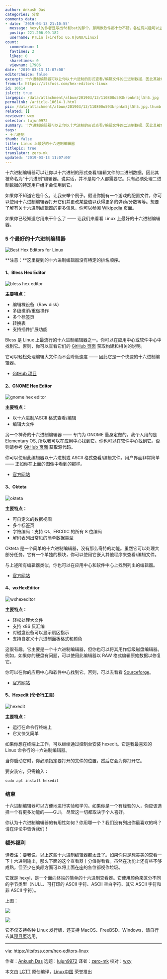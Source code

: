 ```yaml
---
author: Ankush Das
categories: 分享
comments_data:
- date: '2019-03-13 21:10:55'
  message: hexyl的作者是写出fd和bat的那个，那两款软件都十分不错，各位有兴趣可以去他的GitHub主页看看 https://github.com/sharkdp
  postip: 221.206.99.182
  username: PTLin [Firefox 65.0|GNU/Linux]
count:
  commentnum: 1
  favtimes: 2
  likes: 0
  sharetimes: 0
  viewnum: 17906
date: '2019-03-13 11:07:00'
editorchoice: false
excerpt: 十六进制编辑器可以让你以十六进制的形式查看/编辑文件的二进制数据，因此其被命名为“十六进制”编辑器。说实话，并不是每个人都需要它。只有必须处理二进制数据的特定用户组才会使用到它。
fromurl: https://itsfoss.com/hex-editors-linux
id: 10614
islctt: true
largepic: /data/attachment/album/201903/13/110800o593krpnkn5jl5h5.jpg
permalink: /article-10614-1.html
pic: /data/attachment/album/201903/13/110800o593krpnkn5jl5h5.jpg.thumb.jpg
related: []
reviewer: wxy
selector: lujun9972
summary: 十六进制编辑器可以让你以十六进制的形式查看/编辑文件的二进制数据，因此其被命名为“十六进制”编辑器。说实话，并不是每个人都需要它。只有必须处理二进制数据的特定用户组才会使用到它。
tags:
- 十六进制
thumb: false
title: Linux 上最好的十六进制编辑器
titlepic: true
translator: zero-mk
updated: '2019-03-13 11:07:00'
---
```


十六进制编辑器可以让你以十六进制的形式查看/编辑文件的二进制数据，因此其被命名为“十六进制”编辑器。说实话，并不是每个人都需要它。只有必须处理二进制数据的特定用户组才会使用到它。


如果你不知道它是什么，让我来举个例子。假设你拥有一个游戏的配置文件，你可以使用十六进制编辑器打开它们并更改某些值以获得更多的弹药/分数等等。想要了解有关十六进制编辑器的更多信息，你可以参阅 [Wikipedia 页面](https://en.wikipedia.org/wiki/Hex_editor)。


如果你已经知道它用来干什么了 —— 让我们来看看 Linux 上最好的十六进制编辑器。


### 5 个最好的十六进制编辑器


![Best Hex Editors for Linux](/data/attachment/album/201903/13/110800o593krpnkn5jl5h5.jpg)


**注意：**这里提到的十六进制编辑器没有特定的排名顺序。


#### 1、Bless Hex Editor


![bless hex editor](/data/attachment/album/201903/13/110802x9khhfvkhxsssjes.jpg)


**主要特点：**


* 编辑裸设备（Raw disk）
* 多级撤消/重做操作
* 多个标签页
* 转换表
* 支持插件扩展功能


Bless 是 Linux 上最流行的十六进制编辑器之一。你可以在应用中心或软件中心中找到它。否则，你可以查看它们的 [GitHub 页面](https://github.com/bwrsandman/Bless) 获取构建和相关的说明。


它可以轻松处理编辑大文件而不会降低速度 —— 因此它是一个快速的十六进制编辑器。


* [GitHub 项目](https://github.com/bwrsandman/Bless)


#### 2、GNOME Hex Editor


![gnome hex editor](/data/attachment/album/201903/13/110804juktzm9jmufhl2zi.jpg)


**主要特点：**


* 以十六进制/ASCII 格式查看/编辑
* 编辑大文件


另一个神奇的十六进制编辑器 —— 专门为 GNOME 量身定做的。我个人用的是 Elementary OS, 所以我可以在应用中心找到它。你也可以在软件中心找到它。否则请参考 [GitHub 页面](https://github.com/GNOME/ghex) 获取源代码。


你可以使用此编辑器以十六进制或 ASCII 格式查看/编辑文件。用户界面非常简单 —— 正如你在上面的图像中看到的那样。


* [官方网站](https://wiki.gnome.org/Apps/Ghex)


#### 3、Okteta


![okteta](/data/attachment/album/201903/13/110806d6zyh9x9a9nxyxn6.jpg)


**主要特点：**


* 可自定义的数据视图
* 多个标签页
* 字符编码：支持 Qt、EBCDIC 的所有 8 位编码
* 解码表列出常见的简单数据类型


Okteta 是一个简单的十六进制编辑器，没有那么奇特的功能。虽然它可以处理大部分任务。它有一个单独的模块，你可以使用它嵌入其他程序来查看/编辑文件。


与上述所有编辑器类似，你也可以在应用中心和软件中心上找到列出的编辑器。


* [官方网站](https://www.kde.org/applications/utilities/okteta/)


#### 4、wxHexEditor


![wxhexeditor](/data/attachment/album/201903/13/110807ssrdfoizpivittfz.jpg)


**主要特点：**


* 轻松处理大文件
* 支持 x86 反汇编
* 对磁盘设备可以显示扇区指示
* 支持自定义十六进制面板格式和颜色


这很有趣。它主要是一个十六进制编辑器，但你也可以将其用作低级磁盘编辑器。例如，如果你的硬盘有问题，可以使用此编辑器以 RAW 格式编辑原始数据以修复它。


你可以在你的应用中心和软件中心找到它。否则，可以去看看 [Sourceforge](https://sourceforge.net/projects/wxhexeditor/)。


* [官方网站](http://www.wxhexeditor.org/home.php)


#### 5、Hexedit (命令行工具)


![hexedit](/data/attachment/album/201903/13/110810k5jyctcdbjrc3bj3.jpg)


**主要特点：**


* 运行在命令行终端上
* 它又快又简单


如果你想在终端上工作，可以继续通过控制台安装 hexedit。它是我最喜欢的 Linux 命令行的十六进制编辑器。


当你启动它时，你必须指定要打开的文件的位置，然后它会为你打开它。


要安装它，只需输入：



```
sudo apt install hexedit
```

### 结束


十六进制编辑器可以方便地进行实验和学习。如果你是一个有经验的人，你应该选择一个有更多功能的——GUI。 尽管这一切都取决于个人喜好。


你认为十六进制编辑器的有用性如何？你用哪一个？我们没有列出你最喜欢的吗？请在评论中告诉我们！


### 额外福利


译者注：要我说，以上这些十六进制编辑器都太丑了。如果你只是想美美的查看一下十六进制输出，那么下面的这个查看器十分值得看看。虽然在功能上还有些不够成熟，但至少在美颜方面可以将上面在座的各位都视作垃圾。


它就是 hexyl，是一个面向终端的简单的十六进制查看器。它使用颜色来区分不同的字节类型（NULL、可打印的 ASCII 字符、ASCII 空白字符、其它 ASCII 字符和非 ASCII 字符）。


上图：


![](/data/attachment/album/201903/13/110814oz1yp1ty8bytyvh2.png)


![](/data/attachment/album/201903/13/110815ows1ygsh3iynaqnz.png)


它不仅支持各种 Linux 发行版，还支持 MacOS、FreeBSD、Windows，请自行去其[项目页](https://github.com/sharkdp/hexyl)选用，




---


via: <https://itsfoss.com/hex-editors-linux>


作者：[Ankush Das](https://itsfoss.com/author/ankush/) 选题：[lujun9972](https://github.com/lujun9972) 译者：[zero-mk](https://github.com/zero-mk) 校对：[wxy](https://github.com/wxy)


本文由 [LCTT](https://github.com/LCTT/TranslateProject) 原创编译，[Linux中国](https://linux.cn/) 荣誉推出